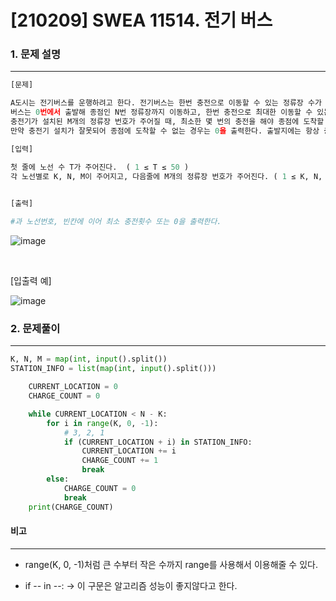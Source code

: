 # [210209] SWEA 11514. 전기 버스
### 1. 문제 설명

---

```python
[문제]

A도시는 전기버스를 운행하려고 한다. 전기버스는 한번 충전으로 이동할 수 있는 정류장 수가 정해져 있어서, 중간에 충전기가 설치된 정류장을 만들기로 했다.
버스는 0번에서 출발해 종점인 N번 정류장까지 이동하고, 한번 충전으로 최대한 이동할 수 있는 정류장 수 K가 정해져 있다.
충전기가 설치된 M개의 정류장 번호가 주어질 때, 최소한 몇 번의 충전을 해야 종점에 도착할 수 있는지 출력하는 프로그램을 만드시오.
만약 충전기 설치가 잘못되어 종점에 도착할 수 없는 경우는 0을 출력한다. 출발지에는 항상 충전기가 설치되어 있지만 충전횟수에는 포함하지 않는다.

[입력]

첫 줄에 노선 수 T가 주어진다.  ( 1 ≤ T ≤ 50 )
각 노선별로 K, N, M이 주어지고, 다음줄에 M개의 정류장 번호가 주어진다. ( 1 ≤ K, N, M ≤ 100 )
 

[출력]

#과 노선번호, 빈칸에 이어 최소 충전횟수 또는 0을 출력한다.

```



![image](https://user-images.githubusercontent.com/64825713/107365435-23e0e980-6b20-11eb-90d5-7e844ff65435.png)



<br>



[입출력 예]

![image](https://user-images.githubusercontent.com/64825713/107365396-14fa3700-6b20-11eb-8ed7-6a6188814384.png)

### 2. 문제풀이

---

```python
K, N, M = map(int, input().split())
STATION_INFO = list(map(int, input().split()))

    CURRENT_LOCATION = 0
    CHARGE_COUNT = 0

    while CURRENT_LOCATION < N - K:
        for i in range(K, 0, -1):
            # 3, 2, 1
            if (CURRENT_LOCATION + i) in STATION_INFO:
                CURRENT_LOCATION += i
                CHARGE_COUNT += 1
                break
        else:
            CHARGE_COUNT = 0
            break
    print(CHARGE_COUNT)
```



#### 비고

---

- range(K, 0, -1)처럼 큰 수부터 작은 수까지 range를 사용해서 이용해줄 수 있다.

- if -- in --:  -> 이 구문은 알고리즘 성능이 좋지않다고 한다.

  

